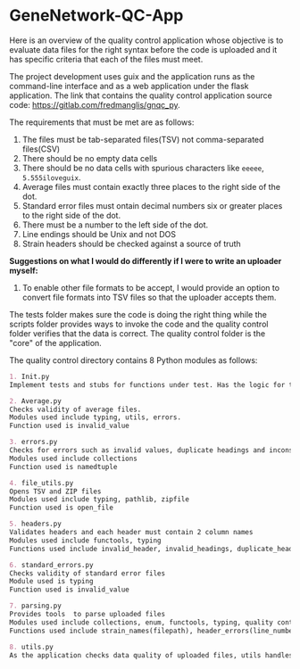# GeneNetwork-QC-App
Here is an overview of the quality control application whose objective is to evaluate data files for the right syntax before the code is uploaded and it has specific criteria that each of the files must meet.

The project development uses guix and the application runs as the command-line interface and as a web application under the flask application.
The link that contains the quality control application source code: https://gitlab.com/fredmanglis/gnqc_py.

The requirements that must be met are as follows:
1. The files must be tab-separated files(TSV) not comma-separated files(CSV)
2. There should be no empty data cells
3. There should be	no data cells with spurious characters like `eeeee`, `5.555iloveguix`.
4. Average files must contain exactly three places to the right side of the dot.
5. Standard error files must ontain decimal numbers six or greater places to the right side of the dot.
6. There must be a number to the left side of the dot.
7. Line endings should be Unix and not DOS
8. Strain headers should be checked against a source of truth 

**Suggestions on what I would do differently if I were to write an uploader myself:**
1. To enable other file formats to be accept, I would provide an option to convert file formats into TSV files so that the uploader accepts them.

The tests folder makes sure the code is doing the right thing while the scripts folder provides ways to invoke the code and the quality control folder verifies that the data is correct. The quality control folder is the "core" of the application.

The quality control directory contains 8 Python modules as follows:
 ```markdown
1. Init.py
Implement tests and stubs for functions under test. Has the logic for testing validity of files.
```
```markdown 
2. Average.py
Checks validity of average files.
Modules used include typing, utils, errors.
Function used is invalid_value
```
```markdown 
3. errors.py
Checks for errors such as invalid values, duplicate headings and inconsistent columns
Modules used include collections
Function used is namedtuple
```
```markdown 
4. file_utils.py 
Opens TSV and ZIP files
Modules used include typing, pathlib, zipfile
Function used is open_file
```
```markdown 
5. headers.py
Validates headers and each header must contain 2 column names
Modules used include functools, typing
Functions used include invalid_header, invalid_headings, duplicate_headings
```
```markdown 
6. standard_errors.py
Checks validity of standard error files
Module used is typing
Function used is invalid_value
```
```markdown 
7. parsing.py
Provides tools  to parse uploaded files 
Modules used include collections, enum, functools, typing, quality control
Functions used include strain_names(filepath), header_errors(line_number, fields, strains), empty_value(line_number, column_number, value), average_errors(line_number, fields), se_errors(line_number, fields), make_column_consistency_checker(header_row), take(iterable: Iterable, num: int)
```
```markdown 
8. utils.py
As the application checks data quality of uploaded files, utils handles and tracks progress of cell errors 
```
```markdown 


